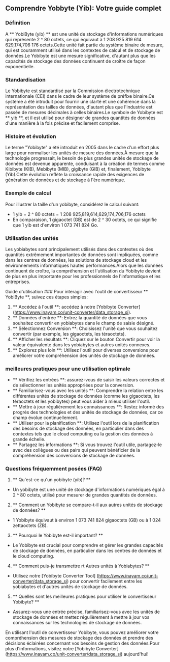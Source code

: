## Comprendre Yobbyte (Yib): Votre guide complet

### Définition
A ** YobiByte (yib) ** est une unité de stockage d'informations numériques qui représente 2 ^ 80 octets, ce qui équivaut à 1 208 925 819 614 629,174,706 176 octets.Cette unité fait partie du système binaire de mesure, qui est couramment utilisé dans les contextes de calcul et de stockage de données.Le Yobibyte est une mesure significative, d'autant plus que les capacités de stockage des données continuent de croître de façon exponentielle.

### Standardisation
Le Yobibyte est standardisé par la Commission électrotechnique internationale (CEI) dans le cadre de leur système de préfixe binaire.Ce système a été introduit pour fournir une clarté et une cohérence dans la représentation des tailles de données, d'autant plus que l'industrie est passée de mesures décimales à celles binaires.Le symbole de Yobibyte est ** yib **, et il est utilisé pour désigner de grandes quantités de données d'une manière à la fois précise et facilement comprise.

### Histoire et évolution
Le terme "Yobibyte" a été introduit en 2005 dans le cadre d'un effort plus large pour normaliser les unités de mesure des données.À mesure que la technologie progressait, le besoin de plus grandes unités de stockage de données est devenue apparente, conduisant à la création de termes comme Kibibyte (KIB), Mebibyte (MIB), gigibyte (GIB) et, finalement, Yobibyte (Yib).Cette évolution reflète la croissance rapide des exigences de génération de données et de stockage à l'ère numérique.

### Exemple de calcul
Pour illustrer la taille d'un yobibyte, considérez le calcul suivant:
- 1 yib = 2 ^ 80 octets = 1 208 925,819,614,629,174,706,176 octets
- En comparaison, 1 gigaoctet (GB) est de 2 ^ 30 octets, ce qui signifie que 1 yib est d'environ 1 073 741 824 Go.

### Utilisation des unités
Les yobiabytes sont principalement utilisés dans des contextes où des quantités extrêmement importantes de données sont impliquées, comme dans les centres de données, les solutions de stockage cloud et les environnements informatiques hautes performances.Alors que les données continuent de croître, la compréhension et l'utilisation du Yobibyte devient de plus en plus importante pour les professionnels de l'informatique et les entreprises.

Guide d'utilisation ###
Pour interagir avec l'outil de convertisseur ** YobiByte **, suivez ces étapes simples:
1. ** Accédez à l'outil **: accédez à notre [Yobibyte Converter] (https://www.inayam.co/unit-converter/data_storage_si).
2. ** Données d'entrée **: Entrez la quantité de données que vous souhaitez convertir en yobiabytes dans le champ de saisie désigné.
3. ** Sélectionnez Conversion **: Choisissez l'unité que vous souhaitez convertir (par exemple, les gigaoctets, les téraoctets).
4. ** Afficher les résultats **: Cliquez sur le bouton Convertir pour voir la valeur équivalente dans les yobiabytes et autres unités connexes.
5. ** Explorez plus loin **: Utilisez l'outil pour diverses conversions pour améliorer votre compréhension des unités de stockage de données.

### meilleures pratiques pour une utilisation optimale
- ** Vérifiez les entrées **: assurez-vous de saisir les valeurs correctes et de sélectionner les unités appropriées pour la conversion.
- ** Familiarisez-vous avec les unités **: Comprendre la relation entre les différentes unités de stockage de données (comme les gigaoctets, les téraoctets et les yobibytes) peut vous aider à mieux utiliser l'outil.
- ** Mettre à jour régulièrement les connaissances **: Restez informé des progrès des technologies et des unités de stockage de données, car ce champ évolue continuellement.
- ** Utiliser pour la planification **: Utilisez l'outil lors de la planification des besoins de stockage des données, en particulier dans des contextes tels que le cloud computing ou la gestion des données à grande échelle.
- ** Partagez les informations **: Si vous trouvez l'outil utile, partagez-le avec des collègues ou des pairs qui peuvent bénéficier de la compréhension des conversions de stockage de données.

### Questions fréquemment posées (FAQ)

1. ** Qu'est-ce qu'un yobibyte (yib)? **
- Un yobibyte est une unité de stockage d'informations numériques égal à 2 ^ 80 octets, utilisé pour mesurer de grandes quantités de données.

2. ** Comment un Yobibyte se compare-t-il aux autres unités de stockage de données? **
- 1 Yobibyte équivaut à environ 1 073 741 824 gigaoctets (GB) ou à 1 024 zettaoctets (ZB).

3. ** Pourquoi le Yobibyte est-il important? **
- Le Yobibyte est crucial pour comprendre et gérer les grandes capacités de stockage de données, en particulier dans les centres de données et le cloud computing.

4. ** Comment puis-je transmettre rt Autres unités à Yobiabytes? **
- Utilisez notre [Yobibyte Converter Tool] (https://www.inayam.co/unit-converter/data_storage_si) pour convertir facilement entre les yobiabytes et d'autres unités de stockage de données.

5. ** Quelles sont les meilleures pratiques pour utiliser le convertisseur Yobibyte? **
- Assurez-vous une entrée précise, familiarisez-vous avec les unités de stockage de données et mettez régulièrement à mettre à jour vos connaissances sur les technologies de stockage de données.

En utilisant l'outil de convertisseur Yobibyte, vous pouvez améliorer votre compréhension des mesures de stockage des données et prendre des décisions éclairées concernant vos besoins de gestion des données.Pour plus d'informations, visitez notre [Yobibyte Converter] (https://www.inayam.co/unit-converter/data_storage_si) aujourd'hui!